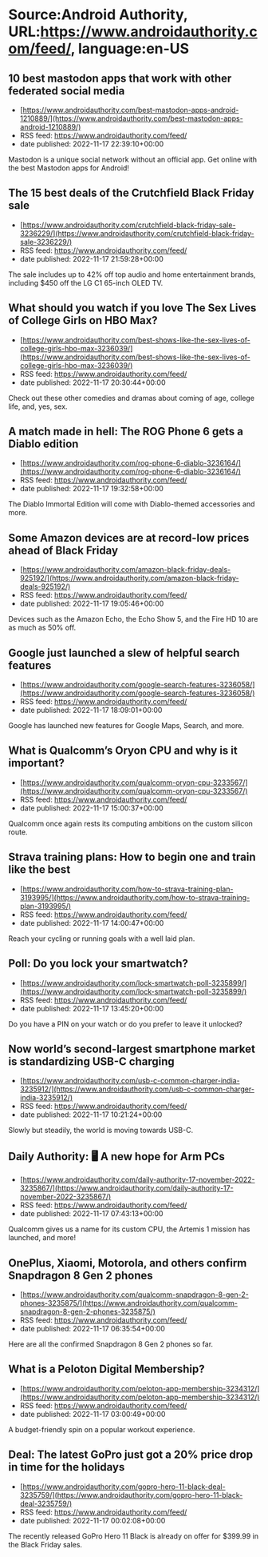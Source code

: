 # Source:Android Authority, URL:https://www.androidauthority.com/feed/, language:en-US

## 10 best mastodon apps that work with other federated social media
 - [https://www.androidauthority.com/best-mastodon-apps-android-1210889/](https://www.androidauthority.com/best-mastodon-apps-android-1210889/)
 - RSS feed: https://www.androidauthority.com/feed/
 - date published: 2022-11-17 22:39:10+00:00

Mastodon is a unique social network without an official app. Get online with the best Mastodon apps for Android!

## The 15 best deals of the Crutchfield Black Friday sale
 - [https://www.androidauthority.com/crutchfield-black-friday-sale-3236229/](https://www.androidauthority.com/crutchfield-black-friday-sale-3236229/)
 - RSS feed: https://www.androidauthority.com/feed/
 - date published: 2022-11-17 21:59:28+00:00

The sale includes up to 42% off top audio and home entertainment brands, including $450 off the LG C1 65-inch OLED TV.

## What should you watch if you love The Sex Lives of College Girls on HBO Max?
 - [https://www.androidauthority.com/best-shows-like-the-sex-lives-of-college-girls-hbo-max-3236039/](https://www.androidauthority.com/best-shows-like-the-sex-lives-of-college-girls-hbo-max-3236039/)
 - RSS feed: https://www.androidauthority.com/feed/
 - date published: 2022-11-17 20:30:44+00:00

Check out these other comedies and dramas about coming of age, college life, and, yes, sex.

## A match made in hell: The ROG Phone 6 gets a Diablo edition
 - [https://www.androidauthority.com/rog-phone-6-diablo-3236164/](https://www.androidauthority.com/rog-phone-6-diablo-3236164/)
 - RSS feed: https://www.androidauthority.com/feed/
 - date published: 2022-11-17 19:32:58+00:00

The Diablo Immortal Edition will come with Diablo-themed accessories and more.

## Some Amazon devices are at record-low prices ahead of Black Friday
 - [https://www.androidauthority.com/amazon-black-friday-deals-925192/](https://www.androidauthority.com/amazon-black-friday-deals-925192/)
 - RSS feed: https://www.androidauthority.com/feed/
 - date published: 2022-11-17 19:05:46+00:00

Devices such as the Amazon Echo, the Echo Show 5, and the Fire HD 10 are as much as 50% off.

## Google just launched a slew of helpful search features
 - [https://www.androidauthority.com/google-search-features-3236058/](https://www.androidauthority.com/google-search-features-3236058/)
 - RSS feed: https://www.androidauthority.com/feed/
 - date published: 2022-11-17 18:09:01+00:00

Google has launched new features for Google Maps, Search, and more.

## What is Qualcomm’s Oryon CPU and why is it important?
 - [https://www.androidauthority.com/qualcomm-oryon-cpu-3233567/](https://www.androidauthority.com/qualcomm-oryon-cpu-3233567/)
 - RSS feed: https://www.androidauthority.com/feed/
 - date published: 2022-11-17 15:00:37+00:00

Qualcomm once again rests its computing ambitions on the custom silicon route.

## Strava training plans: How to begin one and train like the best
 - [https://www.androidauthority.com/how-to-strava-training-plan-3193995/](https://www.androidauthority.com/how-to-strava-training-plan-3193995/)
 - RSS feed: https://www.androidauthority.com/feed/
 - date published: 2022-11-17 14:00:47+00:00

Reach your cycling or running goals with a well laid plan.

## Poll: Do you lock your smartwatch?
 - [https://www.androidauthority.com/lock-smartwatch-poll-3235899/](https://www.androidauthority.com/lock-smartwatch-poll-3235899/)
 - RSS feed: https://www.androidauthority.com/feed/
 - date published: 2022-11-17 13:45:20+00:00

Do you have a PIN on your watch or do you prefer to leave it unlocked?

## Now world’s second-largest smartphone market is standardizing USB-C charging
 - [https://www.androidauthority.com/usb-c-common-charger-india-3235912/](https://www.androidauthority.com/usb-c-common-charger-india-3235912/)
 - RSS feed: https://www.androidauthority.com/feed/
 - date published: 2022-11-17 10:21:24+00:00

Slowly but steadily, the world is moving towards USB-C.

## Daily Authority: 🖥️ A new hope for Arm PCs
 - [https://www.androidauthority.com/daily-authority-17-november-2022-3235867/](https://www.androidauthority.com/daily-authority-17-november-2022-3235867/)
 - RSS feed: https://www.androidauthority.com/feed/
 - date published: 2022-11-17 07:43:13+00:00

Qualcomm gives us a name for its custom CPU, the Artemis 1 mission has launched, and more!

## OnePlus, Xiaomi, Motorola, and others confirm Snapdragon 8 Gen 2 phones
 - [https://www.androidauthority.com/qualcomm-snapdragon-8-gen-2-phones-3235875/](https://www.androidauthority.com/qualcomm-snapdragon-8-gen-2-phones-3235875/)
 - RSS feed: https://www.androidauthority.com/feed/
 - date published: 2022-11-17 06:35:54+00:00

Here are all the confirmed Snapdragon 8 Gen 2 phones so far.

## What is a Peloton Digital Membership?
 - [https://www.androidauthority.com/peloton-app-membership-3234312/](https://www.androidauthority.com/peloton-app-membership-3234312/)
 - RSS feed: https://www.androidauthority.com/feed/
 - date published: 2022-11-17 03:00:49+00:00

A budget-friendly spin on a popular workout experience.

## Deal: The latest GoPro just got a 20% price drop in time for the holidays
 - [https://www.androidauthority.com/gopro-hero-11-black-deal-3235759/](https://www.androidauthority.com/gopro-hero-11-black-deal-3235759/)
 - RSS feed: https://www.androidauthority.com/feed/
 - date published: 2022-11-17 00:02:08+00:00

The recently released GoPro Hero 11 Black is already on offer for $399.99 in the Black Friday sales.

